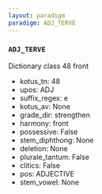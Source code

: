 ```yaml
---
layout: paradigm
paradigm: ADJ_TERVE
---
```

### ` ADJ_TERVE `

Dictionary class 48 front
* kotus_tn: 48
* upos: ADJ
* suffix_regex: e
* kotus_av: None
* grade_dir: strengthen
* harmony: front
* possessive: False
* stem_diphthong: None
* deletion: None
* plurale_tantum: False
* clitics: False
* pos: ADJECTIVE
* stem_vowel: None
